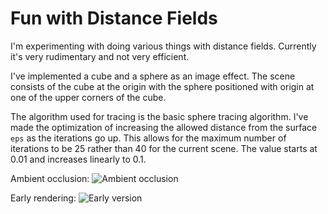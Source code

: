 # Fun with Distance Fields
I'm experimenting with doing various things with distance fields. Currently it's very rudimentary and not very efficient.

I've implemented a cube and a sphere as an image effect. The scene consists of the cube at the origin with the sphere positioned with origin at one of the upper corners of the cube.

The algorithm used for tracing is the basic sphere tracing algorithm. I've made the optimization of increasing the allowed distance from the surface `eps` as the iterations go up. This allows for the maximum number of iterations to be 25 rather than 40 for the current scene. The value starts at 0.01 and increases linearly to 0.1.

Ambient occlusion:
![Ambient occlusion](http://i.imgur.com/dpsJZ82.png)

Early rendering:
![Early version](http://i.imgur.com/OOXeT2q.png)
